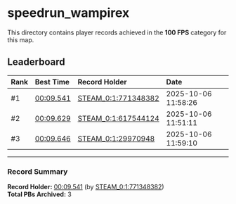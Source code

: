 # speedrun_wampirex

This directory contains player records achieved in the **100 FPS** category for this map.

## Leaderboard

| Rank | Best Time | Record Holder | Date                |
| :--- | :-------- | :------------ | :------------------ |
| #1   | [00:09.541](./00009541_STEAM_0_1_771348382_20251006-115826.zip) | [STEAM_0:1:771348382](https://speedrun16.com/profile/STEAM_0:1:771348382)   | 2025-10-06 11:58:26 |
| #2   | [00:09.629](./00009629_STEAM_0_1_617544124_20251006-115111.zip) | [STEAM_0:1:617544124](https://speedrun16.com/profile/STEAM_0:1:617544124)   | 2025-10-06 11:51:11 |
| #3   | [00:09.646](./00009646_STEAM_0_1_29970948_20251006-115910.zip) | [STEAM_0:1:29970948](https://speedrun16.com/profile/STEAM_0:1:29970948)   | 2025-10-06 11:59:10 |

---

### Record Summary
**Record Holder:** [00:09.541](./00009541_STEAM_0_1_771348382_20251006-115826.zip) (by [STEAM_0:1:771348382](https://speedrun16.com/profile/STEAM_0:1:771348382))  
**Total PBs Archived:** 3